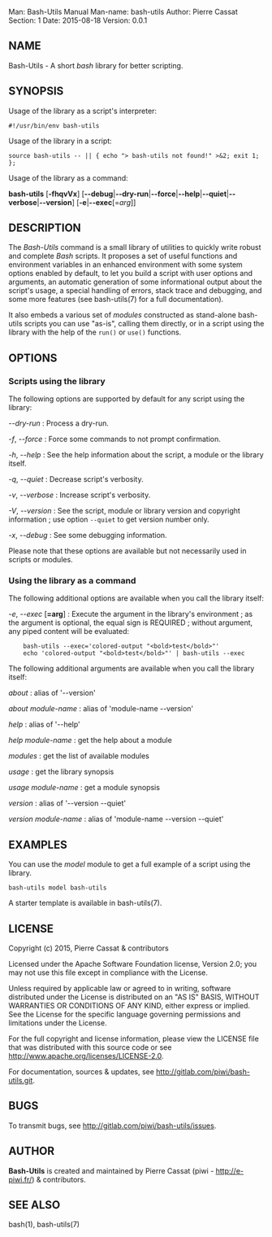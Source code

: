 Man:        Bash-Utils Manual
Man-name:   bash-utils
Author:     Pierre Cassat
Section:    1
Date: 2015-08-18
Version: 0.0.1


## NAME

Bash-Utils - A short *bash* library for better scripting.

## SYNOPSIS

Usage of the library as a script's interpreter:

    #!/usr/bin/env bash-utils

Usage of the library in a script:

    source bash-utils -- || { echo "> bash-utils not found!" >&2; exit 1; };

Usage of the library as a command:

**bash-utils** [**-fhqvVx**]
    [**--debug**|**--dry-run**|**--force**|**--help**|**--quiet**|**--verbose**|**--version**]
    [**-e**|**--exec**[=*arg*]] <arguments>

## DESCRIPTION

The *Bash-Utils* command is a small library of utilities to quickly write robust and complete *Bash* scripts.
It proposes a set of useful functions and environment variables in an enhanced environment with some system 
options enabled by default, to let you build a script with user options and arguments, an automatic generation 
of some informational output about the script's usage, a special handling of errors, stack trace and debugging, 
and some more features (see bash-utils(7) for a full documentation).

It also embeds a various set of *modules* constructed as stand-alone bash-utils scripts you can use "as-is",
calling them directly, or in a script using the library with the help of the `run()` or `use()` functions.

## OPTIONS

### Scripts using the library

The following options are supported by default for any script using the library:

*--dry-run*
:   Process a dry-run. 

*-f*, *--force*
:   Force some commands to not prompt confirmation. 

*-h*, *--help*
:   See the help information about the script, a module or the library itself.

*-q*, *--quiet*
:   Decrease script's verbosity. 

*-v*, *--verbose*
:   Increase script's verbosity. 

*-V*, *--version*
:   See the script, module or library version and copyright information ; 
use option `--quiet` to get version number only.

*-x*, *--debug*
:   See some debugging information.

Please note that these options are available but not necessarily used in scripts or modules.

### Using the library as a command

The following additional options are available when you call the library itself:

*-e*, *--exec* [**=arg**]
:   Execute the argument in the library's environment ; as the argument is optional, the equal sign
is REQUIRED ; without argument, any piped content will be evaluated:

        bash-utils --exec='colored-output "<bold>test</bold>"'
        echo 'colored-output "<bold>test</bold>"' | bash-utils --exec

The following additional arguments are available when you call the library itself:

*about*
:   alias of '--version'

*about module-name*
:   alias of 'module-name --version'

*help*
:   alias of '--help'

*help module-name*
:   get the help about a module

*modules*
:   get the list of available modules

*usage*
:   get the library synopsis

*usage module-name*
:   get a module synopsis

*version*
:   alias of '--version --quiet'

*version module-name*
:   alias of 'module-name --version --quiet'

## EXAMPLES

You can use the *model* module to get a full example of a script using the library.

    bash-utils model bash-utils

A starter template is available in bash-utils(7).

## LICENSE

Copyright (c) 2015, Pierre Cassat & contributors

Licensed under the Apache Software Foundation license, Version 2.0;
you may not use this file except in compliance with the License.

Unless required by applicable law or agreed to in writing, software
distributed under the License is distributed on an "AS IS" BASIS,
WITHOUT WARRANTIES OR CONDITIONS OF ANY KIND, either express or implied.
See the License for the specific language governing permissions and
limitations under the License.

For the full copyright and license information, please view the LICENSE
file that was distributed with this source code or see 
<http://www.apache.org/licenses/LICENSE-2.0>.

For documentation, sources & updates, see <http://gitlab.com/piwi/bash-utils.git>. 

## BUGS

To transmit bugs, see <http://gitlab.com/piwi/bash-utils/issues>.

## AUTHOR

**Bash-Utils** is created and maintained by Pierre Cassat (piwi - <http://e-piwi.fr/>)
& contributors.

## SEE ALSO

bash(1), bash-utils(7)
